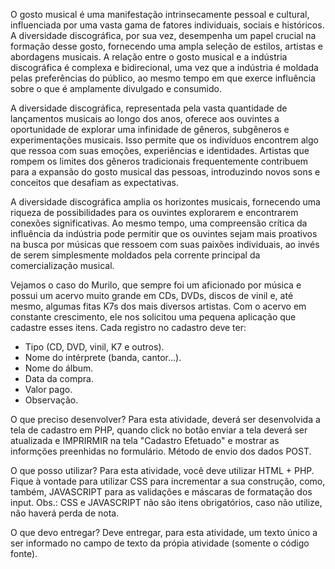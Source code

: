 O gosto musical é uma manifestação intrinsecamente pessoal e cultural, influenciada por uma vasta gama de fatores individuais, sociais e históricos. A diversidade discográfica, por sua vez, desempenha um papel crucial na formação desse gosto, fornecendo uma ampla seleção de estilos, artistas e abordagens musicais. A relação entre o gosto musical e a indústria discográfica é complexa e bidirecional, uma vez que a indústria é moldada pelas preferências do público, ao mesmo tempo em que exerce influência sobre o que é amplamente divulgado e consumido.

A diversidade discográfica, representada pela vasta quantidade de lançamentos musicais ao longo dos anos, oferece aos ouvintes a oportunidade de explorar uma infinidade de gêneros, subgêneros e experimentações musicais. Isso permite que os indivíduos encontrem algo que ressoa com suas emoções, experiências e identidades. Artistas que rompem os limites dos gêneros tradicionais frequentemente contribuem para a expansão do gosto musical das pessoas, introduzindo novos sons e conceitos que desafiam as expectativas.

A diversidade discográfica amplia os horizontes musicais, fornecendo uma riqueza de possibilidades para os ouvintes explorarem e encontrarem conexões significativas. Ao mesmo tempo, uma compreensão crítica da influência da indústria pode permitir que os ouvintes sejam mais proativos na busca por músicas que ressoem com suas paixões individuais, ao invés de serem simplesmente moldados pela corrente principal da comercialização musical.

Vejamos o caso do ​Murilo, que sempre foi um aficionado por música e possui um acervo muito grande em CDs, DVDs, discos de vinil e, até mesmo, algumas fitas K7s dos mais diversos artistas. Com o acervo em constante crescimento, ele nos solicitou uma pequena aplicação que cadastre esses itens. Cada registro no cadastro deve ter:

- Tipo (CD, DVD, vinil, K7 e outros).
- Nome do intérprete (banda, cantor...).
- Nome do álbum.
- Data da compra.
- Valor pago.
- Observação.
 
O que preciso desenvolver?
Para esta atividade, deverá ser desenvolvida a tela de cadastro em PHP, quando click no botão enviar a tela deverá ser atualizada e IMPRIRMIR na tela "Cadastro Efetuado" e mostrar as informções preenhidas no formulário. Método de envio dos dados POST.

O que posso utilizar?
Para esta atividade, você deve utilizar HTML + PHP. Fique à vontade para utilizar CSS para incrementar a sua construção, como, também, JAVASCRIPT para as validações e máscaras de formatação dos input​.
Obs.: CSS e JAVASCRIPT não são itens obrigatórios, caso não utilize, não haverá perda de nota.

O que devo entregar?
Deve entregar, para esta atividade, um texto único a ser informado no campo de texto da própia atividade (somente o código fonte).

